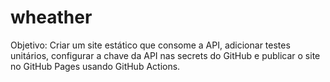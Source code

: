 # wheather
Objetivo: Criar um site estático que consome a API, adicionar testes unitários, configurar a chave da API nas secrets do GitHub e publicar o site no GitHub Pages usando GitHub Actions.
